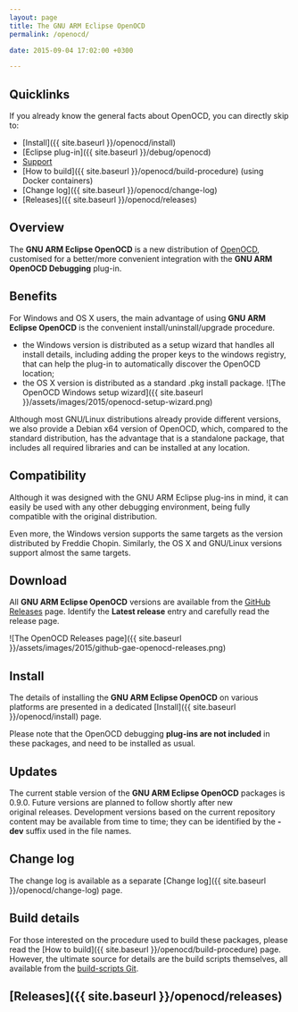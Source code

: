 ```yaml
---
layout: page
title: The GNU ARM Eclipse OpenOCD
permalink: /openocd/

date: 2015-09-04 17:02:00 +0300

---
```


## Quicklinks

If you already know the general facts about OpenOCD, you can directly skip to:

* [Install]({{ site.baseurl }}/openocd/install)
* [Eclipse plug-in]({{ site.baseurl }}/debug/openocd)
* [Support](https://github.com/gnuarmeclipse/openocd/issues/1)
* [How to build]({{ site.baseurl }}/openocd/build-procedure) (using Docker containers)
* [Change log]({{ site.baseurl }}/openocd/change-log)
* [Releases]({{ site.baseurl }}/openocd/releases)

## Overview

The **GNU ARM Eclipse OpenOCD** is a new distribution of [OpenOCD](http://openocd.org), customised for a better/more convenient integration with the **GNU ARM OpenOCD Debugging** plug-in.

## Benefits

For Windows and OS X users, the main advantage of using **GNU ARM Eclipse OpenOCD** is the convenient install/uninstall/upgrade procedure.

  * the Windows version is distributed as a setup wizard that handles all install details, including adding the proper keys to the windows registry, that can help the plug-in to automatically discover the OpenOCD location;
  * the OS X version is distributed as a standard .pkg install package.
  ![The OpenOCD Windows setup wizard]({{ site.baseurl }}/assets/images/2015/openocd-setup-wizard.png)

Although most GNU/Linux distributions already provide different versions, we also provide a Debian x64 version of OpenOCD, which, compared to the standard distribution, has the advantage that is a standalone package, that includes all required libraries and can be installed at any location.

## Compatibility

Although it was designed with the GNU ARM Eclipse plug-ins in mind, it can easily be used with any other debugging environment, being fully compatible with the original distribution.

Even more, the Windows version supports the same targets as the version distributed by Freddie Chopin. Similarly, the OS X and GNU/Linux versions support almost the same targets.

## Download

All **GNU ARM Eclipse OpenOCD** versions are available from the [GitHub Releases](https://github.com/gnuarmeclipse/openocd/releases) page. Identify the **Latest release** entry and carefully read the release page.

![The OpenOCD Releases page]({{ site.baseurl }}/assets/images/2015/github-gae-openocd-releases.png)

## Install

The details of installing the **GNU ARM Eclipse OpenOCD** on various platforms are presented in a dedicated [Install]({{ site.baseurl }}/openocd/install) page.

Please note that the OpenOCD debugging **plug-ins are not included** in these packages, and need to be installed as usual.

## Updates

The current stable version of the **GNU ARM Eclipse OpenOCD** packages is 0.9.0. Future versions are planned to follow shortly after new original releases. Development versions based on the current repository content may be available from time to time; they can be identified by the **-dev** suffix used in the file names.

## Change log

The change log is available as a separate [Change log]({{ site.baseurl }}/openocd/change-log) page.

## Build details

For those interested on the procedure used to build these packages, please read the [How to build]({{ site.baseurl }}/openocd/build-procedure) page. However, the ultimate source for details are the build scripts themselves, all available from the [build-scripts Git](https://github.com/gnuarmeclipse/build-scripts/tree/master/scripts).

## [Releases]({{ site.baseurl }}/openocd/releases)
